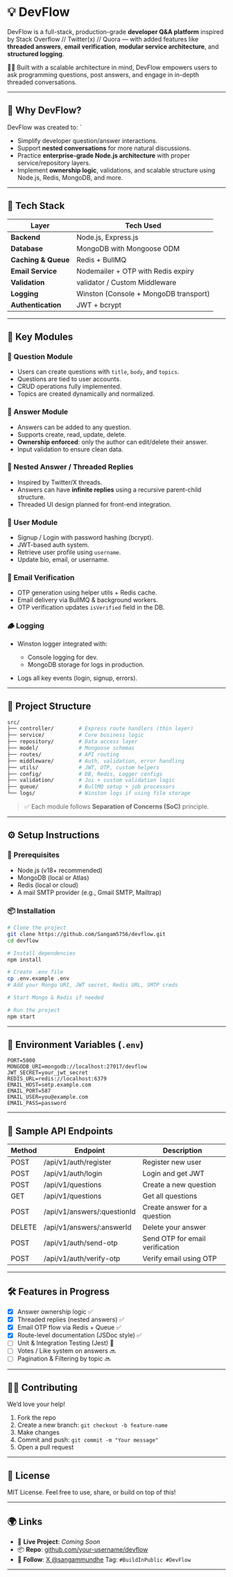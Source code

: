 # 💡 DevFlow

DevFlow is a full-stack, production-grade **developer Q\&A platform** inspired by Stack Overflow // Twitter(x) // Quora — with added features like **threaded answers**, **email verification**, **modular service architecture**, and **structured logging**.

 👨‍💻 Built with a scalable architecture in mind, DevFlow empowers users to ask programming questions, post answers, and engage in in-depth threaded conversations.

---

## 🚀 Why DevFlow?
 

DevFlow was created to:
`
* Simplify developer question/answer interactions.
* Support **nested conversations** for more natural discussions.
* Practice **enterprise-grade Node.js architecture** with proper service/repository layers.
* Implement **ownership logic**, validations, and scalable structure using Node.js, Redis, MongoDB, and more.

---

## 🔧 Tech Stack

| Layer               | Tech Used                             |
| ------------------- | ------------------------------------- |
| **Backend**         | Node.js, Express.js                   |
| **Database**        | MongoDB with Mongoose ODM             |
| **Caching & Queue** | Redis + BullMQ                        |
| **Email Service**   | Nodemailer + OTP with Redis expiry    |
| **Validation**      | validator / Custom Middleware         |
| **Logging**         | Winston (Console + MongoDB transport) |
| **Authentication**  | JWT + bcrypt                          |

---

## 🧩 Key Modules

### 📌 Question Module

* Users can create questions with `title`, `body`, and `topics`.
* Questions are tied to user accounts.
* CRUD operations fully implemented.
* Topics are created dynamically and normalized.

### 💬 Answer Module

* Answers can be added to any question.
* Supports create, read, update, delete.
* **Ownership enforced**: only the author can edit/delete their answer.
* Input validation to ensure clean data.

### 🔁 Nested Answer / Threaded Replies

* Inspired by Twitter/X threads.
* Answers can have **infinite replies** using a recursive parent-child structure.
* Threaded UI design planned for front-end integration.

### 👤 User Module

* Signup / Login with password hashing (bcrypt).
* JWT-based auth system.
* Retrieve user profile using `username`.
* Update bio, email, or username.

### 📧 Email Verification

* OTP generation using helper utils + Redis cache.
* Email delivery via BullMQ & background workers.
* OTP verification updates `isVerified` field in the DB.

### 🪵 Logging

* Winston logger integrated with:

  * Console logging for dev.
  * MongoDB storage for logs in production.
* Logs all key events (login, signup, errors).

---

## 📁 Project Structure

```bash
src/
├── controller/        # Express route handlers (thin layer)
├── service/           # Core business logic
├── repository/        # Data access layer
├── model/             # Mongoose schemas
├── routes/            # API routing
├── middleware/        # Auth, validation, error handling
├── utils/             # JWT, OTP, custom helpers
├── config/            # DB, Redis, Logger configs
├── validation/        # Joi + custom validation logic
├── queue/             # BullMQ setup + job processors
└── logs/              # Winston logs if using file storage
```

> ✅ Each module follows **Separation of Concerns (SoC)** principle.

---

## ⚙️ Setup Instructions

### 🧪 Prerequisites

* Node.js (v18+ recommended)
* MongoDB (local or Atlas)
* Redis (local or cloud)
* A mail SMTP provider (e.g., Gmail SMTP, Mailtrap)

### 📦 Installation

```bash
# Clone the project
git clone https://github.com/Sangam5756/devflow.git
cd devflow

# Install dependencies
npm install

# Create .env file
cp .env.example .env
# Add your Mongo URI, JWT secret, Redis URL, SMTP creds

# Start Mongo & Redis if needed

# Run the project
npm start
```

---

## 🔐 Environment Variables (`.env`)

```
PORT=5000
MONGODB_URI=mongodb://localhost:27017/devflow
JWT_SECRET=your_jwt_secret
REDIS_URL=redis://localhost:6379
EMAIL_HOST=smtp.example.com
EMAIL_PORT=587
EMAIL_USER=you@example.com
EMAIL_PASS=password
```

---

## 🧪 Sample API Endpoints

| Method | Endpoint                     | Description                     |
| ------ | ---------------------------- | ------------------------------- |
| POST   | /api/v1/auth/register        | Register new user               |
| POST   | /api/v1/auth/login           | Login and get JWT               |
| POST   | /api/v1/questions            | Create a new question           |
| GET    | /api/v1/questions            | Get all questions               |
| POST   | /api/v1/answers/\:questionId | Create answer for a question    |
| DELETE | /api/v1/answers/\:answerId   | Delete your answer              |
| POST   | /api/v1/auth/send-otp        | Send OTP for email verification |
| POST   | /api/v1/auth/verify-otp      | Verify email using OTP          |

---

## 🛠️ Features in Progress

* [x] Answer ownership logic ✅
* [x] Threaded replies (nested answers) ✅
* [x] Email OTP flow via Redis + Queue ✅
* [x] Route-level documentation (JSDoc style) ✅
* [ ] Unit & Integration Testing (Jest) 🔄
* [ ] Votes / Like system on answers 🔜
* [ ] Pagination & Filtering by topic 🔜

---

## 🧑‍💻 Contributing

We’d love your help!

1. Fork the repo
2. Create a new branch: `git checkout -b feature-name`
3. Make changes
4. Commit and push: `git commit -m "Your message"`
5. Open a pull request

---

## 📜 License

MIT License. Feel free to use, share, or build on top of this!

---

## 🌍 Links

* 🔗 **Live Project**: *Coming Soon*
* 📦 **Repo**: [github.com/your-username/devflow](https://github.com/Sangam5756/devflow)
* 🧠 **Follow**: [X @sangammundhe](https://x.com/sangammundhe)
  Tag: `#BuildInPublic #DevFlow`

---
